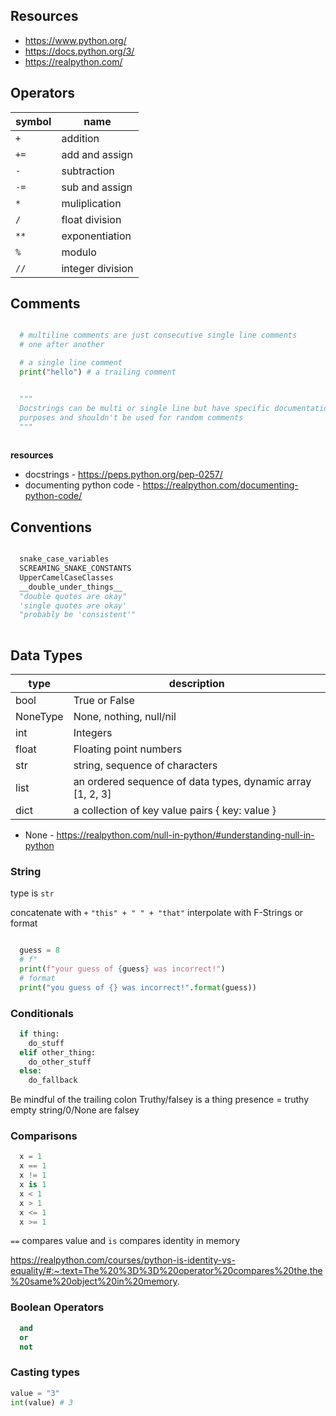 ##  Resources
- https://www.python.org/
- https://docs.python.org/3/
- https://realpython.com/

##  Operators

| symbol | name |
| ------- | ------ |
| `+` | addition |
| `+=` | add and assign |
| `-` | subtraction |
| `-=` | sub and assign |
| `*` | muliplication |
| `/` | float division |
| `**` | exponentiation |
| `%` | modulo |
| `//` | integer division |

##  Comments

```python

  # multiline comments are just consecutive single line comments
  # one after another

  # a single line comment
  print("hello") # a trailing comment


  """
  Docstrings can be multi or single line but have specific documentation
  purposes and shouldn't be used for random comments
  """
  
```


**resources**
- docstrings - https://peps.python.org/pep-0257/
- documenting python code - https://realpython.com/documenting-python-code/


## Conventions

```python

  snake_case_variables
  SCREAMING_SNAKE_CONSTANTS
  UpperCamelCaseClasses
  __double_under_things__
  "double quotes are okay"
  'single quotes are okay'
  "probably be 'consistent'"
  
```

## Data Types

| type | description |
| --- | --- |
| bool | True or False |
| NoneType | None, nothing, null/nil |
| int | Integers |
| float | Floating point numbers |
| str | string, sequence of characters |
| list | an ordered sequence of data types, dynamic array [1, 2, 3] |
| dict | a collection of key value pairs { key: value } |

- None - https://realpython.com/null-in-python/#understanding-null-in-python

### String

type is `str`

concatenate with `+` `"this" + " " + "that"`
interpolate with F-Strings or format

```python

  guess = 8
  # f"
  print(f"your guess of {guess} was incorrect!")
  # format
  print("you guess of {} was incorrect!".format(guess))

```

### Conditionals

```python
  if thing:
    do_stuff
  elif other_thing:
    do_other_stuff
  else:
    do_fallback
```

Be mindful of the trailing colon
Truthy/falsey is a thing
presence = truthy
empty string/0/None are falsey

### Comparisons

```python
  x = 1
  x == 1
  x != 1
  x is 1
  x < 1
  x > 1
  x <= 1
  x >= 1
```

`==` compares value and `is` compares identity in memory

https://realpython.com/courses/python-is-identity-vs-equality/#:~:text=The%20%3D%3D%20operator%20compares%20the,the%20same%20object%20in%20memory.

### Boolean Operators

```python
  and
  or
  not
```


### Casting types

```python
value = "3"
int(value) # 3
```